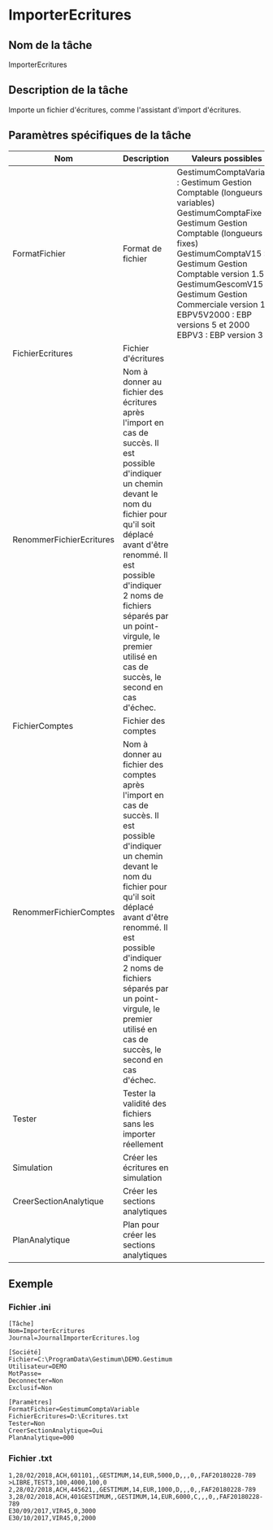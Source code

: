 # ImporterEcritures

## Nom de la tâche


ImporterEcritures


## Description de la tâche


Importe un fichier d'écritures, comme l'assistant d'import d'écritures.


## Paramètres spécifiques de la tâche









| Nom | Description | Valeurs possibles | Présence |
|---|---|---|---|
| FormatFichier | Format de fichier | GestimumComptaVariable : Gestimum Gestion Comptable (longueurs variables) <br>GestimumComptaFixe : Gestimum Gestion Comptable (longueurs fixes) <br>GestimumComptaV15 : Gestimum Gestion Comptable version 1.5 <br>GestimumGescomV15 : Gestimum Gestion Commerciale version 1.5 <br>EBPV5V2000 : EBP versions 5 et 2000 <br>EBPV3 : EBP version 3 | Obligatoire |
| FichierEcritures | Fichier d'écritures |   | Obligatoire |
| RenommerFichierEcritures | Nom à donner au fichier des écritures après l'import en cas de succès. Il est possible d'indiquer un chemin devant le nom du fichier pour qu'il soit déplacé avant d'être renommé. Il est possible d'indiquer 2 noms de fichiers séparés par un point-virgule, le premier utilisé en cas de succès, le second en cas d'échec. |   | Facultatif |
| FichierComptes | Fichier des comptes |   | Facultatif |
| RenommerFichierComptes | Nom à donner au fichier des comptes après l'import en cas de succès. Il est possible d'indiquer un chemin devant le nom du fichier pour qu'il soit déplacé avant d'être renommé. Il est possible d'indiquer 2 noms de fichiers séparés par un point-virgule, le premier utilisé en cas de succès, le second en cas d'échec. |   | Facultatif |
| Tester | Tester la validité des fichiers sans les importer réellement |   | Facultatif |
| Simulation | Créer les écritures en simulation |   | Facultatif |
| CreerSectionAnalytique | Créer les sections analytiques |   | Facultatif |
| PlanAnalytique | Plan pour créer les sections analytiques |   | Facultatif |


## Exemple


### Fichier .ini


````
[Tâche]
Nom=ImporterEcritures
Journal=JournalImporterEcritures.log

[Société]
Fichier=C:\ProgramData\Gestimum\DEMO.Gestimum
Utilisateur=DEMO  
MotPasse=
Deconnecter=Non
Exclusif=Non

[Paramètres]
FormatFichier=GestimumComptaVariable
FichierEcritures=D:\Ecritures.txt
Tester=Non
CreerSectionAnalytique=Oui
PlanAnalytique=000
````

### Fichier .txt

````
1,28/02/2018,ACH,601101,,GESTIMUM,14,EUR,5000,D,,,0,,FAF20180228-789
>LIBRE,TEST3,100,4000,100,0
2,28/02/2018,ACH,445621,,GESTIMUM,14,EUR,1000,D,,,0,,FAF20180228-789
3,28/02/2018,ACH,401GESTIMUM,,GESTIMUM,14,EUR,6000,C,,,0,,FAF20180228-789
E30/09/2017,VIR45,0,3000
E30/10/2017,VIR45,0,2000
````

